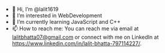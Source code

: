- 👋 Hi, I’m @lalit1619
- 👀 I’m interested in WebDevelopment
- 🌱 I’m currently learning JavaScript and C++
- 📫 How to reach me: You can reach me via email at lalitbhatta07@gmail.com or connect with me on LinkedIn at https://www.linkedin.com/in/lalit-bhatta-797114227/.

<!---
lalit1619/lalit1619 is a ✨ special ✨ repository because its `README.md` (this file) appears on your GitHub profile.
You can click the Preview link to take a look at your changes.
--->
